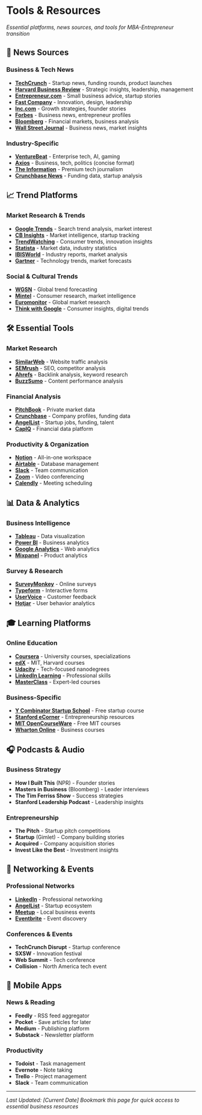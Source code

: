 # Tools & Resources
*Essential platforms, news sources, and tools for MBA-Entrepreneur transition*

## 📰 News Sources

### Business & Tech News
- **[TechCrunch](https://techcrunch.com)** - Startup news, funding rounds, product launches
- **[Harvard Business Review](https://hbr.org)** - Strategic insights, leadership, management
- **[Entrepreneur.com](https://entrepreneur.com)** - Small business advice, startup stories
- **[Fast Company](https://fastcompany.com)** - Innovation, design, leadership
- **[Inc.com](https://inc.com)** - Growth strategies, founder stories
- **[Forbes](https://forbes.com)** - Business news, entrepreneur profiles
- **[Bloomberg](https://bloomberg.com)** - Financial markets, business analysis
- **[Wall Street Journal](https://wsj.com)** - Business news, market insights

### Industry-Specific
- **[VentureBeat](https://venturebeat.com)** - Enterprise tech, AI, gaming
- **[Axios](https://axios.com)** - Business, tech, politics (concise format)
- **[The Information](https://theinformation.com)** - Premium tech journalism
- **[Crunchbase News](https://news.crunchbase.com)** - Funding data, startup analysis

## 📈 Trend Platforms

### Market Research & Trends
- **[Google Trends](https://trends.google.com)** - Search trend analysis, market interest
- **[CB Insights](https://cbinsights.com)** - Market intelligence, startup tracking
- **[TrendWatching](https://trendwatching.com)** - Consumer trends, innovation insights
- **[Statista](https://statista.com)** - Market data, industry statistics
- **[IBISWorld](https://ibisworld.com)** - Industry reports, market analysis
- **[Gartner](https://gartner.com)** - Technology trends, market forecasts

### Social & Cultural Trends
- **[WGSN](https://wgsn.com)** - Global trend forecasting
- **[Mintel](https://mintel.com)** - Consumer research, market intelligence
- **[Euromonitor](https://euromonitor.com)** - Global market research
- **[Think with Google](https://thinkwithgoogle.com)** - Consumer insights, digital trends

## 🛠️ Essential Tools

### Market Research
- **[SimilarWeb](https://similarweb.com)** - Website traffic analysis
- **[SEMrush](https://semrush.com)** - SEO, competitor analysis
- **[Ahrefs](https://ahrefs.com)** - Backlink analysis, keyword research
- **[BuzzSumo](https://buzzsumo.com)** - Content performance analysis

### Financial Analysis
- **[PitchBook](https://pitchbook.com)** - Private market data
- **[Crunchbase](https://crunchbase.com)** - Company profiles, funding data
- **[AngelList](https://angel.co)** - Startup jobs, funding, talent
- **[CapIQ](https://capitaliq.com)** - Financial data platform

### Productivity & Organization
- **[Notion](https://notion.so)** - All-in-one workspace
- **[Airtable](https://airtable.com)** - Database management
- **[Slack](https://slack.com)** - Team communication
- **[Zoom](https://zoom.us)** - Video conferencing
- **[Calendly](https://calendly.com)** - Meeting scheduling

## 📊 Data & Analytics

### Business Intelligence
- **[Tableau](https://tableau.com)** - Data visualization
- **[Power BI](https://powerbi.microsoft.com)** - Business analytics
- **[Google Analytics](https://analytics.google.com)** - Web analytics
- **[Mixpanel](https://mixpanel.com)** - Product analytics

### Survey & Research
- **[SurveyMonkey](https://surveymonkey.com)** - Online surveys
- **[Typeform](https://typeform.com)** - Interactive forms
- **[UserVoice](https://uservoice.com)** - Customer feedback
- **[Hotjar](https://hotjar.com)** - User behavior analytics

## 🎓 Learning Platforms

### Online Education
- **[Coursera](https://coursera.org)** - University courses, specializations
- **[edX](https://edx.org)** - MIT, Harvard courses
- **[Udacity](https://udacity.com)** - Tech-focused nanodegrees
- **[LinkedIn Learning](https://linkedin.com/learning)** - Professional skills
- **[MasterClass](https://masterclass.com)** - Expert-led courses

### Business-Specific
- **[Y Combinator Startup School](https://startupschool.org)** - Free startup course
- **[Stanford eCorner](https://ecorner.stanford.edu)** - Entrepreneurship resources
- **[MIT OpenCourseWare](https://ocw.mit.edu)** - Free MIT courses
- **[Wharton Online](https://online.wharton.upenn.edu)** - Business courses

## 🎧 Podcasts & Audio

### Business Strategy
- **How I Built This** (NPR) - Founder stories
- **Masters in Business** (Bloomberg) - Leader interviews
- **The Tim Ferriss Show** - Success strategies
- **Stanford Leadership Podcast** - Leadership insights

### Entrepreneurship
- **The Pitch** - Startup pitch competitions
- **Startup** (Gimlet) - Company building stories
- **Acquired** - Company acquisition stories
- **Invest Like the Best** - Investment insights

## 💼 Networking & Events

### Professional Networks
- **[LinkedIn](https://linkedin.com)** - Professional networking
- **[AngelList](https://angel.co)** - Startup ecosystem
- **[Meetup](https://meetup.com)** - Local business events
- **[Eventbrite](https://eventbrite.com)** - Event discovery

### Conferences & Events
- **TechCrunch Disrupt** - Startup conference
- **SXSW** - Innovation festival
- **Web Summit** - Tech conference
- **Collision** - North America tech event

## 📱 Mobile Apps

### News & Reading
- **Feedly** - RSS feed aggregator
- **Pocket** - Save articles for later
- **Medium** - Publishing platform
- **Substack** - Newsletter platform

### Productivity
- **Todoist** - Task management
- **Evernote** - Note taking
- **Trello** - Project management
- **Slack** - Team communication

---

*Last Updated: [Current Date]*
*Bookmark this page for quick access to essential business resources*